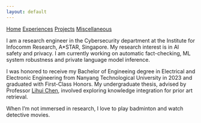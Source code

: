 ```yaml
---
layout: default
---
```

<div class="topnav">
  <a href="/" class="active">Home</a>
  <a href="./experiences.html">Experiences</a>
  <a href="./experiences.html">Projects</a>
  <a href="./experiences.html">Miscellaneous</a>
</div>

I am a research engineer in the Cybersecurity department at the Institute for Infocomm Research, A*STAR, Singapore. My research interest is in AI safety and privacy. I am currently working on automatic fact-checking, ML system robustness and private language model inference.

I was honored to receive my Bachelor of Engineeing degree in Electrical and Electronic Engineering from Nanyang Technological University in 2023 and graduated with First-Class Honors. My undergraduate thesis, advised by Professor <a href="https://dr.ntu.edu.sg/cris/rp/rp00969" target="_blank">Lihui Chen</a>, involved exploring knowledge integration for prior art retrieval.

When I’m not immersed in research, I love to play badminton and watch detective movies.



<!-- ###### Header 6

| head1        | head two          | three |
|:-------------|:------------------|:------|
| ok           | good swedish fish | nice  |
| out of stock | good and plenty   | nice  |
| ok           | good `oreos`      | hmm   |
| ok           | good `zoute` drop | yumm  |

### There's a horizontal rule below this.

* * * -->